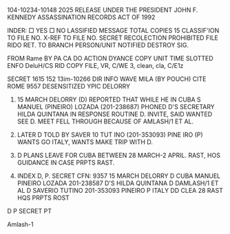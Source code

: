 104-10234-10148 2025 RELEASE UNDER THE PRESIDENT JOHN F. KENNEDY ASSASSINATION RECORDS ACT OF 1992

INDER: □ YES □ NO LASSIFIED MESSAGE TOTAL COPIES 15
CLASSIF'ION TO FILE NO.
X-REF TO FILE NO. SECRET RECOLECTION PROHIBITED
FILE RIDO RET. TO BRANCH PERSON/UNIT NOTIFIED
DESTROY SIG.

FROM Rame BY
PA
CA
DO
ACTION DYANCE COPY UNIT TIME SLOTTED
ENFO DeluH/CS RID COPY
FILE, VR, C/WE 3, clean, cla, C/E1z

SECRET 1615 152 13im-10266
DIR INFO WAVE MILA (BY POUCH) CITE ROME 9557
DESENSITIZED YPIC DELORRY

1. 15 MARCH DELORRY (D) REPORTED THAT WHILE HE IN CUBA
S
MANUEL (PINEIRO) LOZADA (201-238687) PHONED D'S SECRETARY
HILDA QUINTANA IN RESPONSE ROUTINE D. INVITE, SAID WANTED SEE
D. MEET FELL THROUGH BECAUSE OF AMLASH/1 ET AL.

2. LATER D TOLD BY SAVER 10 TUT INO (201-353093) PINE IRO
(P) WANTS GO ITALY, WANTS MAKE TRIP WITH D.

3. D PLANS LEAVE FOR CUBA BETWEEN 28 MARCH-2 APRIL.
RAST, HOS GUIDANCE IN CASE PRPTS RAST.

4. INDEX D, P.
SECRET
CFN: 9357 15 MARCH DELORRY D CUBA MANUEL PINEIRO LOZADA
201-238587 D'S HILDA QUINTANA D DAMLASH/1 ET AL D SAVERIO TUTINO
201-353093 PINEIRO P ITALY DD CLEA 28 RAST HQS PRPTS ROST

D P
SECRET
PT

Amlash-1
